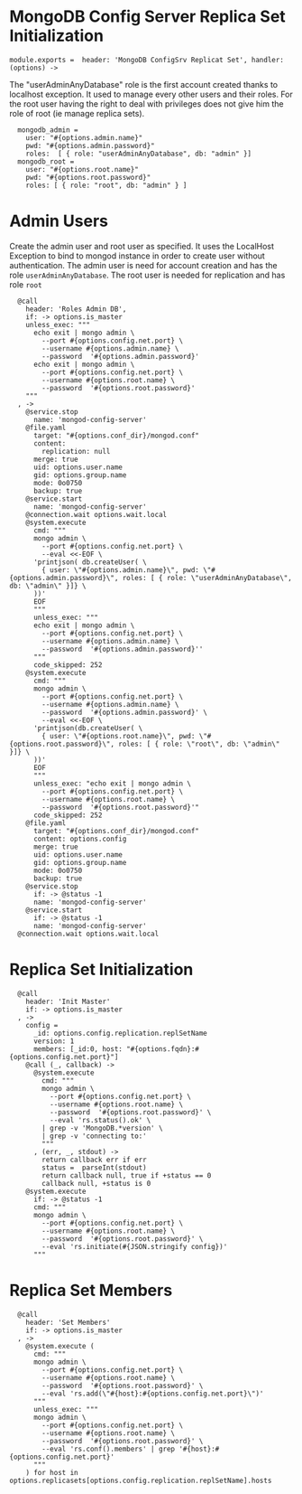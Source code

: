 
# MongoDB Config Server Replica Set Initialization

    module.exports =  header: 'MongoDB ConfigSrv Replicat Set', handler: (options) ->

The "userAdminAnyDatabase" role is the first account created thanks to 
localhost exception. It used to manage every other users and their roles. For 
the root user having the right to deal with privileges does not give him the 
role of root (ie  manage replica sets).

      mongodb_admin =
        user: "#{options.admin.name}"
        pwd: "#{options.admin.password}"
        roles:  [ { role: "userAdminAnyDatabase", db: "admin" }]
      mongodb_root =
        user: "#{options.root.name}"
        pwd: "#{options.root.password}"
        roles: [ { role: "root", db: "admin" } ]

# Admin Users

Create the admin user and root user as specified. It uses the LocalHost Exception to
bind to mongod instance in order to create user without authentication.
The admin user is need for account creation and has the role `userAdminAnyDatabase`.
The root user is needed for replication and has role `root`
      
      @call
        header: 'Roles Admin DB',
        if: -> options.is_master
        unless_exec: """
          echo exit | mongo admin \
            --port #{options.config.net.port} \
            --username #{options.admin.name} \
            --password  '#{options.admin.password}'
          echo exit | mongo admin \
            --port #{options.config.net.port} \
            --username #{options.root.name} \
            --password  '#{options.root.password}'
        """
      , ->
        @service.stop
          name: 'mongod-config-server'
        @file.yaml
          target: "#{options.conf_dir}/mongod.conf"
          content:
            replication: null
          merge: true
          uid: options.user.name
          gid: options.group.name
          mode: 0o0750
          backup: true
        @service.start
          name: 'mongod-config-server'
        @connection.wait options.wait.local
        @system.execute
          cmd: """
          mongo admin \
            --port #{options.config.net.port} \
            --eval <<-EOF \
          'printjson( db.createUser( \
            { user: \"#{options.admin.name}\", pwd: \"#{options.admin.password}\", roles: [ { role: \"userAdminAnyDatabase\", db: \"admin\" }]} \
          ))'
          EOF
          """
          unless_exec: """
          echo exit | mongo admin \
            --port #{options.config.net.port} \
            --username #{options.admin.name} \
            --password  '#{options.admin.password}''
          """
          code_skipped: 252
        @system.execute
          cmd: """
          mongo admin \
            --port #{options.config.net.port} \
            --username #{options.admin.name} \
            --password  '#{options.admin.password}' \
            --eval <<-EOF \
          'printjson(db.createUser( \
            { user: \"#{options.root.name}\", pwd: \"#{options.root.password}\", roles: [ { role: \"root\", db: \"admin\" }]} \
          ))'
          EOF
          """
          unless_exec: "echo exit | mongo admin \
            --port #{options.config.net.port} \
            --username #{options.root.name} \
            --password  '#{options.root.password}'"
          code_skipped: 252
        @file.yaml
          target: "#{options.conf_dir}/mongod.conf"
          content: options.config
          merge: true
          uid: options.user.name
          gid: options.group.name
          mode: 0o0750
          backup: true
        @service.stop
          if: -> @status -1
          name: 'mongod-config-server'
        @service.start
          if: -> @status -1
          name: 'mongod-config-server'
      @connection.wait options.wait.local

# Replica Set Initialization

      @call
        header: 'Init Master'
        if: -> options.is_master
      , ->
        config =
          _id: options.config.replication.replSetName
          version: 1
          members: [_id:0, host: "#{options.fqdn}:#{options.config.net.port}"]
        @call (_, callback) ->
          @system.execute
            cmd: """
            mongo admin \
              --port #{options.config.net.port} \
              --username #{options.root.name} \
              --password  '#{options.root.password}' \
              --eval 'rs.status().ok' \
            | grep -v 'MongoDB.*version' \
            | grep -v 'connecting to:'
            """
          , (err, _, stdout) ->
            return callback err if err
            status =  parseInt(stdout)
            return callback null, true if +status == 0
            callback null, +status is 0
        @system.execute
          if: -> @status -1
          cmd: """
          mongo admin \
            --port #{options.config.net.port} \
            --username #{options.root.name} \
            --password  '#{options.root.password}' \
            --eval 'rs.initiate(#{JSON.stringify config})'
          """

# Replica Set Members

      @call
        header: 'Set Members'
        if: -> options.is_master
      , ->
        @system.execute (
          cmd: """
          mongo admin \
            --port #{options.config.net.port} \
            --username #{options.root.name} \
            --password  '#{options.root.password}' \
            --eval 'rs.add(\"#{host}:#{options.config.net.port}\")'
          """
          unless_exec: """
          mongo admin \
            --port #{options.config.net.port} \
            --username #{options.root.name} \
            --password  '#{options.root.password}' \
            --eval 'rs.conf().members' | grep '#{host}:#{options.config.net.port}'
          """
        ) for host in options.replicasets[options.config.replication.replSetName].hosts
